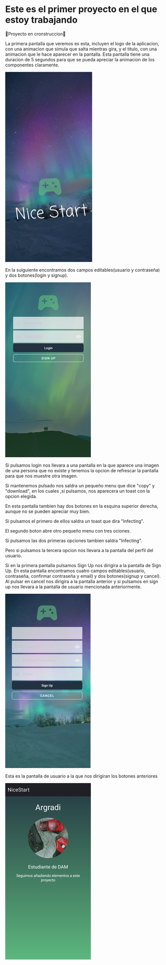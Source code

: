# Este es el primer proyecto en el que estoy trabajando

:construction:Proyecto en cronstruccion:construction:

La primera pantalla que veremos es esta, incluyen el logo de la aplicacion, con una animacion que simula que salta mientras gira,
y el titulo, con una animacion que le hace aparecer en la pantalla. Esta pantalla tiene una duracion de 5 segundos para que se 
pueda apreciar la animacion de los componentes claramente.

![imagen](img/Inicio.png)

En la suiguiente encontramos dos campos editables(usuario y contraseña) y dos botones(login y signup).

![imagen](img/captura1.png)

Si pulsamos login nos llevara a una pantalla en la que aparece una imagen de una persona que no existe y
tenemos la opcion de refrescar la pantalla para que nos muestre otra imagen.

Si mantenemos pulsado nos saldra un pequeño menu que dice "copy" y "download", en los cuales ,si pulsamos,
nos aparecera un toast con la opcion elegida.

En esta pantalla tambien hay dos botones en la esquina superior derecha, aunque no se pueden apreciar muy bien.

Si pulsamos el primero de ellos saldra un toast que dira "Infecting".

El segundo boton abre otro pequeño menu con tres ociones.

Si pulsamos las dos primeras opciones tambien saldra "Infecting".

Pero si pulsamos la tercera opcion nos llevara a la pantalla del perfil del usuario.


Si en la primera pantalla pulsamos Sign Up nos dirigira a la pantalla de Sign Up.
En esta pantalla encontramos cuatro campos editables(usuario, contraseña, confirmar contraseña y email)
y dos botones(signup y cancel). Al pulsar en cancel nos dirigira a la pantalla anterior y si pulsamos en sign up
nos llevara a la pantalla de usuario mencionada anteriormente.

![imagen2](img/captura2.png)

Esta es la pantalla de usuario a la que nos dirigiran los botones anteriores

![imagen2](img/captura3.png)